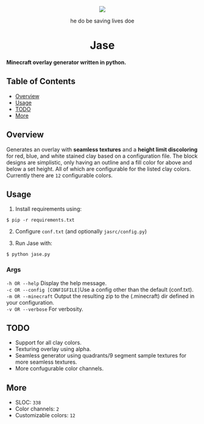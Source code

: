 <p align="center">
<img src="https://cdn.discordapp.com/attachments/816525961994567741/853912012995297299/getgud.png">
</p>
<p align="center">
he do be saving lives doe
</p>

<h1 align="center">
Jase
</h1>

**Minecraft overlay generator written in python.**

## Table of Contents

- [Overview](#overview)
- [Usage](#usage)
- [TODO](#todo)
- [More](#more)

## Overview
Generates an overlay with **seamless textures** and a **height limit discoloring** for red, blue, and white stained clay based on a configuration file. The block designs are simplistic, only having an outline and a fill color for above and below a set height. All of which are configurable for the listed clay colors. Currently there are `12` configurable colors.

## Usage
1. Install requirements using: 
 
`$ pip -r requirements.txt`  

2. Configure `conf.txt` (and optionally `jasrc/config.py`)

3. Run Jase with:  

`$ python jase.py`

### Args
`-h OR --help` Display the help message.  
`-c OR --config [CONFIGFILE]`Use a config other than the default (conf.txt).  
`-m OR --minecraft` Output the resulting zip to the (.minecraft) dir defined in your configuration.  
`-v OR --verbose` For verbosity.

## TODO
- Support for all clay colors.
- Texturing overlay using alpha.
- Seamless generator using quadrants/9 segment sample textures for more seamless textures.
- More confugurable color channels.

## More

- SLOC: `338`
- Color channels: `2`
- Customizable colors: `12`
